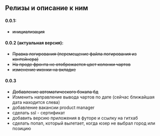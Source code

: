 ## Релизы и описание к ним

#### 0.0.1:

- ~~инициализация~~

#### 0.0.2 (актуальная версия):

- ~~Правка логирования (перемещение файла логирования из контейнера)~~
- ~~На проде фронта не отоброжается цвет колонки чартов~~
- ~~изменение иконки на вкладке~~

#### 0.0.3

- ~~Добавление автоматического бэкапа бд~~
- Изменить направление вывода чартов по дате (сейчас ближайшая дата находится слева)
- добавление вакансии product manager
- сделать ssl - сертификат
- добавить версию приложения в футоре и ссылку на гитхаб
- сделать попап, который вылетает, когда юзер не выбрал город или позицию
